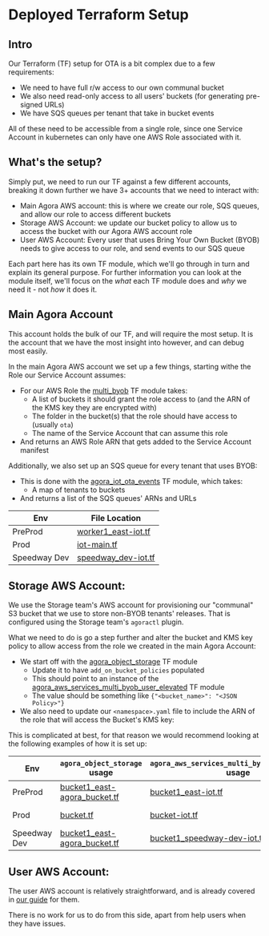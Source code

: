 # Deployed Terraform Setup
## Intro

Our Terraform (TF) setup for OTA is a bit complex due to a few requirements:
* We need to have full r/w access to our own communal bucket
* We also need read-only access to all users' buckets (for generating pre-signed URLs)
* We have SQS queues per tenant that take in bucket events

All of these need to be accessible from a single role, since one Service Account in kubernetes can only have one AWS 
Role associated with it.

## What's the setup?

Simply put, we need to run our TF against a few different accounts, breaking it down further we have 3+ accounts that we
need to interact with:
* Main Agora AWS account: this is where we create our role, SQS queues, and allow our role to access different buckets
* Storage AWS Account: we update our bucket policy to allow us to access the bucket with our Agora AWS account role
* User AWS Account: Every user that uses Bring Your Own Bucket (BYOB) needs to give access to our role, and send events to our SQS queue

Each part here has its own TF module, which we'll go through in turn and explain its general purpose. For further 
information you can look at the module itself, we'll focus on the _what_ each TF module does and _why_ we need it - not 
_how_ it does it.

## Main Agora Account

This account holds the bulk of our TF, and will require the most setup. It is the account that we have the most insight 
into however, and can debug most easily.

In the main Agora AWS account we set up a few things, starting withe the Role our Service Account assumes:
* For our AWS Role the [multi_byob](../../../infrastructure/terraform/modules/agora_aws_services_multi_byob/README.md) TF module takes: 
  * A list of buckets it should grant the role access to (and the ARN of the KMS key they are encrypted with)
  * The folder in the bucket(s) that the role should have access to (usually `ota`)
  * The name of the Service Account that can assume this role
* And returns an AWS Role ARN that gets added to the Service Account manifest

Additionally, we also set up an SQS queue for every tenant that uses BYOB:
* This is done with the [agora_iot_ota_events](../../../infrastructure/terraform/modules/agora_iot_ota_events/README.md) TF module, which takes:
  * A map of tenants to buckets
* And returns a list of the SQS queues' ARNs and URLs

| Env          | File Location                                                                                             |
|--------------|-----------------------------------------------------------------------------------------------------------|
| PreProd      | [worker1_east-iot.tf](../../../infrastructure/terraform/environments/dev2/base/worker1_east-iot.tf)       |
| Prod         | [iot-main.tf](../../../infrastructure/terraform/environments/prod/accounts/platform-internal/iot-main.tf) |
| Speedway Dev | [speedway_dev-iot.tf](../../../infrastructure/terraform/environments/dev2/base/speedway_dev-iot.tf)       |

## Storage AWS Account:

We use the Storage team's AWS account for provisioning our "communal" S3 bucket that we use to store non-BYOB tenants' 
releases. That is configured using the Storage team's `agoractl` plugin.

What we need to do is go a step further and alter the bucket and KMS key policy to allow access from the role we created 
in the main Agora Account:
* We start off with the [agora_object_storage](../../../infrastructure/terraform/modules/agora_object_storage) TF module
  * Update it to have `add_on_bucket_policies` populated
  * This should point to an instance of the [agora_aws_services_multi_byob_user_elevated](../../../infrastructure/terraform/modules/agora_aws_services_multi_byob_user_elevated) TF module
  * The value should be something like `{"<bucket_name>": "<JSON Policy>"}`
* We also need to update our `<namespace>.yaml` file to include the ARN of the role that will access the Bucket's KMS key:

This is complicated at best, for that reason we would recommend looking at the following examples of how it is set up:

| Env          | `agora_object_storage` usage                                                                                           | `agora_aws_services_multi_byob_user_elevated` usage                                                                 | `<namespace>`.yaml location                                                                                                   |
|--------------|------------------------------------------------------------------------------------------------------------------------|---------------------------------------------------------------------------------------------------------------------|-------------------------------------------------------------------------------------------------------------------------------|
| PreProd      | [bucket1_east-agora_bucket.tf](../../../infrastructure/terraform/environments/dev2/base/bucket1_east-agora_bucket.tf)  | [bucket1_east-iot.tf](../../../infrastructure/terraform/environments/dev2/base/bucket1_east-iot.tf)                 | [iot.yaml](../../../infrastructure/terraform/environments/dev2/base/bucket1_east-agora_bucket/iot.yaml)                       |
| Prod         | [bucket.tf](../../../infrastructure/terraform/environments/prod/accounts/storage-valet/bucket.tf)                      | [bucket-iot.tf](../../../infrastructure/terraform/environments/prod/accounts/storage-valet/bucket-iot.tf)           | [agora-iot-prod.yaml](../../../infrastructure/terraform/environments/prod/accounts/storage-valet/buckets/agora-iot-prod.yaml) |
| Speedway Dev | [bucket1_east-agora_bucket.tf](../../../infrastructure/terraform/environments/dev2/base/bucket1_east-agora_bucket.tf)  | [bucket1_speedway-dev-iot.tf](../../../infrastructure/terraform/environments/dev2/base/bucket1_speedway-dev-iot.tf) | [agora-iot-dev.yaml](../../../infrastructure/terraform/environments/dev2/base/bucket_dev3-agora_bucket/agora-iot-dev.yaml)          |

## User AWS Account:

The user AWS account is relatively straightforward, and is already covered in [our guide](../iota/docs/Tutorials/04_xenia_byob.md) 
for them.

There is no work for us to do from this side, apart from help users when they have issues.